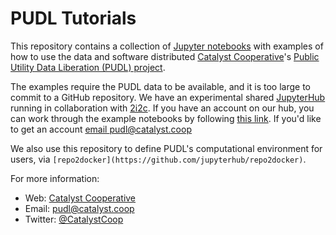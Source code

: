 # PUDL Tutorials

This repository contains a collection of
[Jupyter notebooks](https://jupyter.org) with examples of how
to use the data and software distributed
[Catalyst Cooperative](https://catalyst.coop)'s
[Public Utility Data Liberation (PUDL) project](https://github.com/catalyst-cooperative/pudl).

The examples require the PUDL data to be available, and it is too large to
commit to a GitHub repository. We have an experimental shared
[JupyterHub](https://jupyter.org/hub) running in
collaboration with [2i2c](https://2i2c.org). If you have an account on our
hub, you can work through the example notebooks by following
[this link](https://catalyst-cooperative.pilot.2i2c.cloud/hub/user-redirect/git-pull?repo=https%3A%2F%2Fgithub.com%2Fcatalyst-cooperative%2Fpudl-tutorials&urlpath=lab%2Ftree%2Fpudl-tutorials%2Fnotebooks%2F01-pudl-database.ipynb&branch=main). If you'd like to get an account
[email pudl@catalyst.coop](mailto:pudl@catalyst.coop)


We also use this repository to define PUDL's computational environment for
users, via `[repo2docker](https://github.com/jupyterhub/repo2docker)`.

For more information:
* Web: [Catalyst Cooperative](https://catalyst.coop)
* Email: [pudl@catalyst.coop](mailto:pudl@catalyst.coop)
* Twitter: [@CatalystCoop](https://twitter.com/CatalystCoop)
